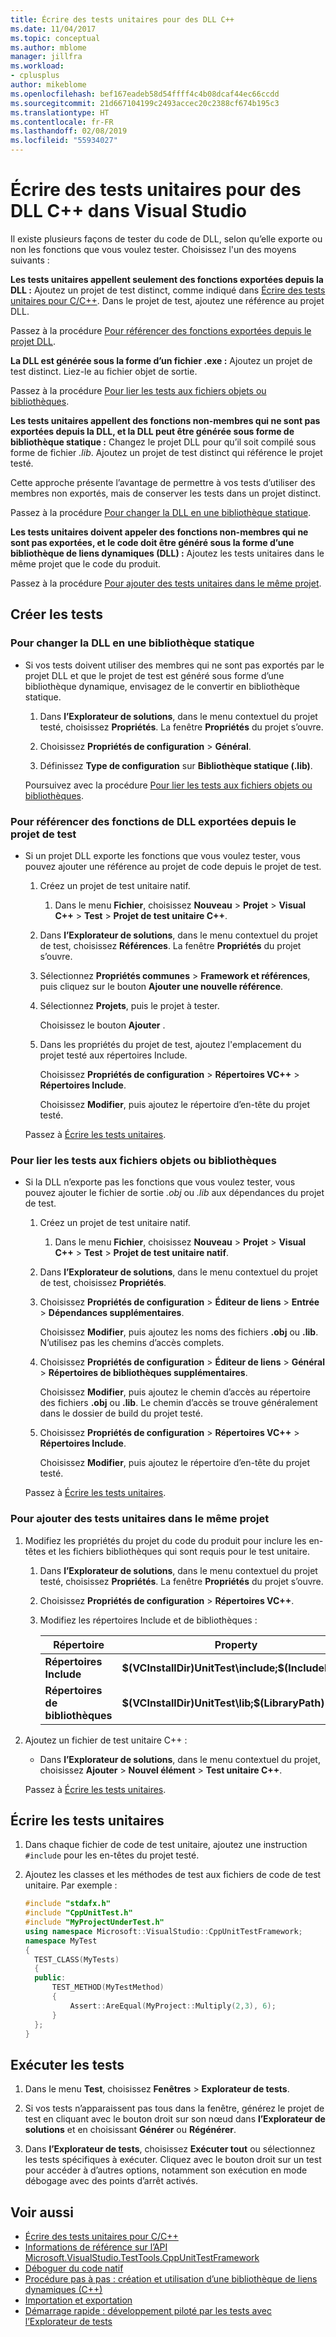 ```yaml
---
title: Écrire des tests unitaires pour des DLL C++
ms.date: 11/04/2017
ms.topic: conceptual
ms.author: mblome
manager: jillfra
ms.workload:
- cplusplus
author: mikeblome
ms.openlocfilehash: bef167eadeb58d54ffff4c4b08dcaf44ec66ccdd
ms.sourcegitcommit: 21d667104199c2493accec20c2388cf674b195c3
ms.translationtype: HT
ms.contentlocale: fr-FR
ms.lasthandoff: 02/08/2019
ms.locfileid: "55934027"
---
```

# <a name="write-unit-tests-for-c-dlls-in-visual-studio"></a>Écrire des tests unitaires pour des DLL C++ dans Visual Studio

 Il existe plusieurs façons de tester du code de DLL, selon qu’elle exporte ou non les fonctions que vous voulez tester. Choisissez l'un des moyens suivants :

 **Les tests unitaires appellent seulement des fonctions exportées depuis la DLL :** Ajoutez un projet de test distinct, comme indiqué dans [Écrire des tests unitaires pour C/C++](writing-unit-tests-for-c-cpp.md). Dans le projet de test, ajoutez une référence au projet DLL.

 Passez à la procédure [Pour référencer des fonctions exportées depuis le projet DLL](#projectRef).

 **La DLL est générée sous la forme d’un fichier .exe :** Ajoutez un projet de test distinct. Liez-le au fichier objet de sortie.

 Passez à la procédure [Pour lier les tests aux fichiers objets ou bibliothèques](#objectRef).

 **Les tests unitaires appellent des fonctions non-membres qui ne sont pas exportées depuis la DLL, et la DLL peut être générée sous forme de bibliothèque statique :** Changez le projet DLL pour qu’il soit compilé sous forme de fichier *.lib*. Ajoutez un projet de test distinct qui référence le projet testé.

 Cette approche présente l’avantage de permettre à vos tests d’utiliser des membres non exportés, mais de conserver les tests dans un projet distinct.

 Passez à la procédure [Pour changer la DLL en une bibliothèque statique](#staticLink).

 **Les tests unitaires doivent appeler des fonctions non-membres qui ne sont pas exportées, et le code doit être généré sous la forme d’une bibliothèque de liens dynamiques (DLL) :** Ajoutez les tests unitaires dans le même projet que le code du produit.

 Passez à la procédure [Pour ajouter des tests unitaires dans le même projet](#sameProject).

## <a name="create-the-tests"></a>Créer les tests

###  <a name="staticLink"></a> Pour changer la DLL en une bibliothèque statique

- Si vos tests doivent utiliser des membres qui ne sont pas exportés par le projet DLL et que le projet de test est généré sous forme d’une bibliothèque dynamique, envisagez de le convertir en bibliothèque statique.

  1.  Dans **l’Explorateur de solutions**, dans le menu contextuel du projet testé, choisissez **Propriétés**. La fenêtre **Propriétés** du projet s’ouvre.

  2.  Choisissez **Propriétés de configuration** > **Général**.

  3.  Définissez **Type de configuration** sur **Bibliothèque statique (.lib)**.

  Poursuivez avec la procédure [Pour lier les tests aux fichiers objets ou bibliothèques](#objectRef).

###  <a name="projectRef"></a> Pour référencer des fonctions de DLL exportées depuis le projet de test

- Si un projet DLL exporte les fonctions que vous voulez tester, vous pouvez ajouter une référence au projet de code depuis le projet de test.

  1.  Créez un projet de test unitaire natif.

      1.  Dans le menu **Fichier**, choisissez **Nouveau** > **Projet** > **Visual C++** > **Test** > **Projet de test unitaire C++**.

  2.  Dans **l’Explorateur de solutions**, dans le menu contextuel du projet de test, choisissez **Références**. La fenêtre **Propriétés** du projet s’ouvre.

  3.  Sélectionnez **Propriétés communes** > **Framework et références**, puis cliquez sur le bouton **Ajouter une nouvelle référence**.

  4.  Sélectionnez **Projets**, puis le projet à tester.

       Choisissez le bouton **Ajouter** .

  5.  Dans les propriétés du projet de test, ajoutez l'emplacement du projet testé aux répertoires Include.

       Choisissez **Propriétés de configuration** > **Répertoires VC++** > **Répertoires Include**.

       Choisissez **Modifier**, puis ajoutez le répertoire d’en-tête du projet testé.

  Passez à [Écrire les tests unitaires](#addTests).

###  <a name="objectRef"></a> Pour lier les tests aux fichiers objets ou bibliothèques

- Si la DLL n’exporte pas les fonctions que vous voulez tester, vous pouvez ajouter le fichier de sortie *.obj* ou *.lib* aux dépendances du projet de test.

  1.  Créez un projet de test unitaire natif.

      1.  Dans le menu **Fichier**, choisissez **Nouveau** > **Projet** > **Visual C++** > **Test** > **Projet de test unitaire natif**.

  2.  Dans **l’Explorateur de solutions**, dans le menu contextuel du projet de test, choisissez **Propriétés**.

  3.  Choisissez **Propriétés de configuration** > **Éditeur de liens** > **Entrée** > **Dépendances supplémentaires**.

       Choisissez **Modifier**, puis ajoutez les noms des fichiers **.obj** ou **.lib**. N’utilisez pas les chemins d’accès complets.

  4.  Choisissez **Propriétés de configuration** > **Éditeur de liens** > **Général** > **Répertoires de bibliothèques supplémentaires**.

       Choisissez **Modifier**, puis ajoutez le chemin d’accès au répertoire des fichiers **.obj** ou **.lib**. Le chemin d’accès se trouve généralement dans le dossier de build du projet testé.

  5.  Choisissez **Propriétés de configuration** > **Répertoires VC++** > **Répertoires Include**.

       Choisissez **Modifier**, puis ajoutez le répertoire d’en-tête du projet testé.

  Passez à [Écrire les tests unitaires](#addTests).

###  <a name="sameProject"></a> Pour ajouter des tests unitaires dans le même projet

1. Modifiez les propriétés du projet du code du produit pour inclure les en-têtes et les fichiers bibliothèques qui sont requis pour le test unitaire.

   1.  Dans **l’Explorateur de solutions**, dans le menu contextuel du projet testé, choisissez **Propriétés**. La fenêtre **Propriétés** du projet s’ouvre.

   2.  Choisissez **Propriétés de configuration** > **Répertoires VC++**.

   3.  Modifiez les répertoires Include et de bibliothèques :

       |Répertoire|Property|
       |-|-|
       |**Répertoires Include** | **$(VCInstallDir)UnitTest\include;$(IncludePath)**|
       |**Répertoires de bibliothèques** | **$(VCInstallDir)UnitTest\lib;$(LibraryPath)**|

2. Ajoutez un fichier de test unitaire C++ :

   -   Dans **l’Explorateur de solutions**, dans le menu contextuel du projet, choisissez **Ajouter** > **Nouvel élément** > **Test unitaire C++**.

   Passez à [Écrire les tests unitaires](#addTests).

##  <a name="addTests"></a> Écrire les tests unitaires

1.  Dans chaque fichier de code de test unitaire, ajoutez une instruction `#include` pour les en-têtes du projet testé.

2.  Ajoutez les classes et les méthodes de test aux fichiers de code de test unitaire. Par exemple :

    ```cpp
    #include "stdafx.h"
    #include "CppUnitTest.h"
    #include "MyProjectUnderTest.h"
    using namespace Microsoft::VisualStudio::CppUnitTestFramework;
    namespace MyTest
    {
      TEST_CLASS(MyTests)
      {
      public:
          TEST_METHOD(MyTestMethod)
          {
              Assert::AreEqual(MyProject::Multiply(2,3), 6);
          }
      };
    }
    ```

## <a name="run-the-tests"></a>Exécuter les tests

1.  Dans le menu **Test**, choisissez **Fenêtres** > **Explorateur de tests**.

1. Si vos tests n’apparaissent pas tous dans la fenêtre, générez le projet de test en cliquant avec le bouton droit sur son nœud dans **l’Explorateur de solutions** et en choisissant **Générer** ou **Régénérer**.

1.  Dans **l’Explorateur de tests**, choisissez **Exécuter tout** ou sélectionnez les tests spécifiques à exécuter. Cliquez avec le bouton droit sur un test pour accéder à d’autres options, notamment son exécution en mode débogage avec des points d’arrêt activés.

## <a name="see-also"></a>Voir aussi

- [Écrire des tests unitaires pour C/C++](writing-unit-tests-for-c-cpp.md)
- [Informations de référence sur l’API Microsoft.VisualStudio.TestTools.CppUnitTestFramework](../test/microsoft-visualstudio-testtools-cppunittestframework-api-reference.md)
- [Déboguer du code natif](../debugger/debugging-native-code.md)
- [Procédure pas à pas : création et utilisation d’une bibliothèque de liens dynamiques (C++)](/cpp/build/walkthrough-creating-and-using-a-dynamic-link-library-cpp)
- [Importation et exportation](/cpp/build/importing-and-exporting)
- [Démarrage rapide : développement piloté par les tests avec l’Explorateur de tests](../test/quick-start-test-driven-development-with-test-explorer.md)
